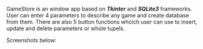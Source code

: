 GameStore is an window app based on ***Tkinter*** and ***SQLite3*** frameworks. User can enter 4 parameters to describe any game and create database from them.
There are also 5 button functions whcich user can use to insert, update and delete parameters or whole tupels.

Screenshots below:
